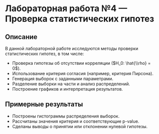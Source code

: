 # Лабораторная работа №4 — Проверка статистических гипотез

## Описание

В данной лабораторной работе исследуются методы проверки статистических гипотез, в том числе:

- Проверка гипотезы об отсутствии корреляции ($H_0: \hat{\\rho} = 0$).
- Использование критерия согласия (например, критерия Пирсона).
- Генерация выборок с заданными параметрами.
- Разделение выборки на части и анализ распределений.
- Построение графиков и интерпретация результатов.

## Примерные результаты

- Построены гистограммы распределения выборок.
- Рассчитаны значения критерия и соответствующие p-value.
- Сделаны выводы о принятии или отклонении нулевой гипотезы.